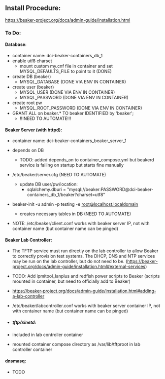 ## Install Procedure:  
https://beaker-project.org/docs/admin-guide/installation.html

### To Do:

#### Database:
- container name: dci-beaker-containers_db_1
- enable utf8 charset
	+ mount custom my.cnf file in container and set MYSQL_DEFAULTS_FILE to point to it (DONE)
- create DB (beaker)
	+ MYSQL_DATABASE (DONE VIA ENV IN CONTAINER)
- create user (beaker)
	+ MYSQL_USER (DONE VIA ENV IN CONTAINER)
	+ MYSQL_PASSWORD (DONE VIA ENV IN CONTAINER)
- create root pw
	+ MYSQL_ROOT_PASSWORD (DONE VIA ENV IN CONTAINER)
- GRANT ALL on beaker.* TO beaker IDENTIFIED by 'beaker';
	+ !!!NEED TO AUTOMATE!!!

#### Beaker Server (with httpd):
- container name: dci-beaker-containers_beaker_server_1
- depends on DB
	+ TODO: added depends_on to container_compose.yml but beakerd service is failing on startup but starts fine manually
- /etc/beaker/server.cfg (NEED TO AUTOMATE)
	+ update DB user/pw/location:
		* sqlalchemy.dburi = "mysql://beaker:PASSWORD@dci-beaker-containers_db_1/beaker?charset=utf8"
- beaker-init -u admin -p testing -e root@localhost.localdomain
	+ creates necessary tables in DB (NEED TO AUTOMATE)

- NOTE: /etc/beaker/client.conf works with beaker server IP, not with container name (but container name can be pinged)

#### Beaker Lab Controller:
- The TFTP service must run directly on the lab controller to allow Beaker to correctly provision test systems. The DHCP, DNS and NTP services may be run on the lab controller, but do not need to be. (https://beaker-project.org/docs/admin-guide/installation.html#external-services)
- TODO: Add ipmitool_lanplus and redfish power scripts to Beaker (scripts mounted in container, but need to officially add to Beaker)
- https://beaker-project.org/docs/admin-guide/installation.html#adding-a-lab-controller

- /etc/beaker/labcontroller.conf works with beaker server container IP, not with container name (but container name can be pinged)

- ##### tftp/xinetd:
- included in lab controller container
- mounted container compose directory as /var/lib/tftproot in lab controller container

#### dnsmasq:
- TODO
